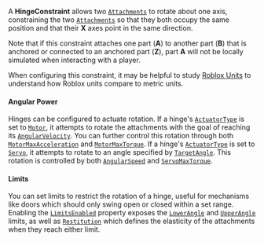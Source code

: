 A **HingeConstraint** allows two [`Attachments`](https://create.roblox.com/docs/reference/engine/classes/Attachment) to rotate
about one axis, constraining the two [`Attachments`](https://create.roblox.com/docs/reference/engine/classes/Attachment) so that
they both occupy the same position and that their **X** axes point in the same
direction.

Note that if this constraint attaches one part (**A**) to another part (**B**)
that is anchored or connected to an anchored part (**Z**), part **A** will not
be locally simulated when interacting with a player.

When configuring this constraint, it may be helpful to study
[Roblox Units](https://create.roblox.com/docs/physics/units) to understand how Roblox units
compare to metric units.
#### Angular Power

Hinges can be configured to actuate rotation. If a hinge's
[`ActuatorType`](https://create.roblox.com/docs/reference/engine/classes/HingeConstraint#ActuatorType) is set to
[`Motor`](https://create.roblox.com/docs/reference/engine/enums/ActuatorType), it attempts to rotate the attachments with the goal
of reaching its [`AngularVelocity`](https://create.roblox.com/docs/reference/engine/classes/HingeConstraint#AngularVelocity). You
can further control this rotation through both
[`MotorMaxAcceleration`](https://create.roblox.com/docs/reference/engine/classes/HingeConstraint#MotorMaxAcceleration) and
[`MotorMaxTorque`](https://create.roblox.com/docs/reference/engine/classes/HingeConstraint#MotorMaxTorque). If a hinge's
[`ActuatorType`](https://create.roblox.com/docs/reference/engine/classes/HingeConstraint#ActuatorType) is set to
[`Servo`](https://create.roblox.com/docs/reference/engine/enums/ActuatorType), it attempts to rotate to an angle specified by
[`TargetAngle`](https://create.roblox.com/docs/reference/engine/classes/HingeConstraint#TargetAngle). This rotation is controlled
by both [`AngularSpeed`](https://create.roblox.com/docs/reference/engine/classes/HingeConstraint#AngularSpeed) and
[`ServoMaxTorque`](https://create.roblox.com/docs/reference/engine/classes/HingeConstraint#ServoMaxTorque).
#### Limits

You can set limits to restrict the rotation of a hinge, useful for mechanisms
like doors which should only swing open or closed within a set range. Enabling
the [`LimitsEnabled`](https://create.roblox.com/docs/reference/engine/classes/HingeConstraint#LimitsEnabled) property exposes the
[`LowerAngle`](https://create.roblox.com/docs/reference/engine/classes/HingeConstraint#LowerAngle) and
[`UpperAngle`](https://create.roblox.com/docs/reference/engine/classes/HingeConstraint#UpperAngle) limits, as well as
[`Restitution`](https://create.roblox.com/docs/reference/engine/classes/HingeConstraint#Restitution) which defines the elasticity
of the attachments when they reach either limit.